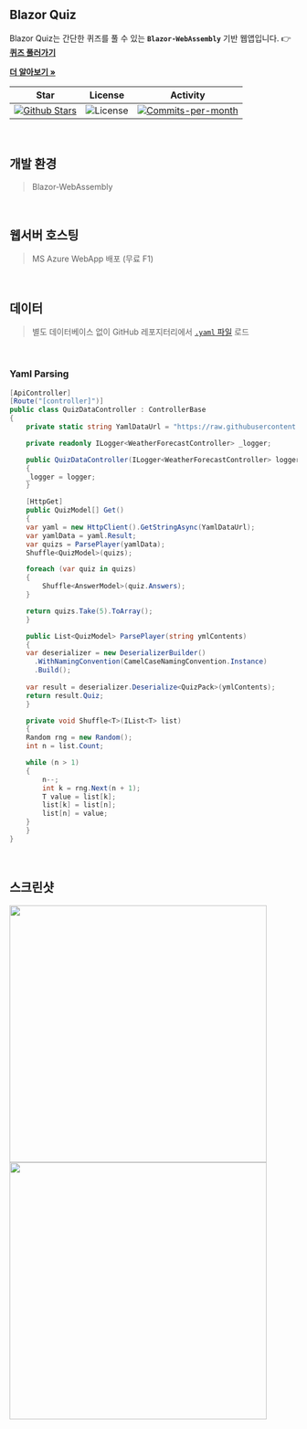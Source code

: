 ## Blazor Quiz

Blazor Quiz는 간단한 퀴즈를 풀 수 있는 <b><code>Blazor-WebAssembly</code></b> 기반 웹앱입니다. 
👉 <a href="https://blazor-quiz.azurewebsites.net/Quiz"><strong>퀴즈 풀러가기</strong></a>

<a href="https://github.com/devncore/devncore"><strong>더 알아보기 »</strong></a>
 
| Star | License | Activity |
|:----:|:-------:|:--------:|
| <a href="https://github.com/devncore/blazor-quiz/stargazers"><img src="https://img.shields.io/github/stars/devncore/blazor-quiz" alt="Github Stars"></a> | <img src="https://img.shields.io/github/license/devncore/the-easiest-yaml" alt="License"> | <a href="https://github.com/devncore/blazor-quiz/pulse"><img src="https://img.shields.io/github/commit-activity/m/devncore/blazor-quiz" alt="Commits-per-month"></a> |

<br />

## 개발 환경
> Blazor-WebAssembly

<br />
  
## 웹서버 호스팅
> MS Azure WebApp 배포 (무료 F1)

<br />

## 데이터
> 별도 데이터베이스 없이 GitHub 레포지터리에서 [`.yaml` 파일](https://github.com/devncore/blazor-quiz/blob/master/data/quiz-basic.yml) 로드  

<br />

### Yaml Parsing

```csharp
[ApiController]
[Route("[controller]")]
public class QuizDataController : ControllerBase
{
    private static string YamlDataUrl = "https://raw.githubusercontent.com/devncore/blazor-quiz/master/data/quiz-basic.yml";

    private readonly ILogger<WeatherForecastController> _logger;

    public QuizDataController(ILogger<WeatherForecastController> logger)
    {
	_logger = logger;
    }

    [HttpGet]
    public QuizModel[] Get()
    {
 	var yaml = new HttpClient().GetStringAsync(YamlDataUrl);
	var yamlData = yaml.Result;
	var quizs = ParsePlayer(yamlData);
	Shuffle<QuizModel>(quizs);

	foreach (var quiz in quizs)
	{
	    Shuffle<AnswerModel>(quiz.Answers);
	}

	return quizs.Take(5).ToArray();
    }

    public List<QuizModel> ParsePlayer(string ymlContents)
    {
	var deserializer = new DeserializerBuilder()
	  .WithNamingConvention(CamelCaseNamingConvention.Instance)
	  .Build();
	
	var result = deserializer.Deserialize<QuizPack>(ymlContents);
	return result.Quiz;
    }

    private void Shuffle<T>(IList<T> list)
    {
	Random rng = new Random();
	int n = list.Count;

	while (n > 1) 
	{
	    n--;
	    int k = rng.Next(n + 1);
	    T value = list[k];
	    list[k] = list[n];
	    list[n] = value;
	}
    }
}
```

<br />
  
## 스크린샷

<img src="https://user-images.githubusercontent.com/74305823/129328930-6ca3e1e5-83f6-429a-af6a-63d81bd28624.png" width="450"/>

<img src="https://user-images.githubusercontent.com/74305823/129329047-0e6dd8ae-f0a4-4536-a18e-ccedf3f8033a.png" width="450"/>
	
<br />
